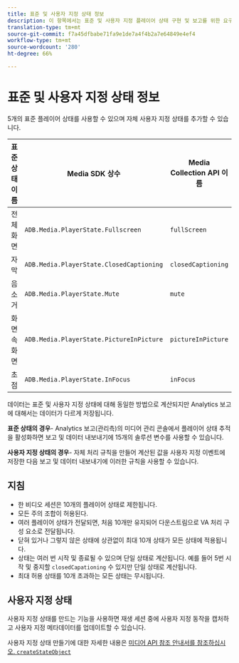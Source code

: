 ```yaml
---
title: 표준 및 사용자 지정 상태 정보
description: 이 항목에서는 표준 및 사용자 지정 플레이어 상태 구현 및 보고를 위한 요구 사항 및 지침을 비롯한 플레이어 상태 추적 기능에 대해 설명합니다.
translation-type: tm+mt
source-git-commit: f7a45dfbabe71fa9e1de7a4f4b2a7e64849e4ef4
workflow-type: tm+mt
source-wordcount: '280'
ht-degree: 66%

---
```



# 표준 및 사용자 지정 상태 정보

5개의 표준 플레이어 상태를 사용할 수 있으며 자체 사용자 지정 상태를 추가할 수 있습니다.

| 표준 상태 이름 | Media SDK 상수 | Media Collection API 이름 |
|-----------------------|------------------------------------------|-----------------------------|
| 전체 화면 | `ADB.Media.PlayerState.Fullscreen` | `fullScreen` |
| 자막 | `ADB.Media.PlayerState.ClosedCaptioning` | `closedCaptioning` |
| 음소거 | `ADB.Media.PlayerState.Mute` | `mute` |
| 화면 속 화면 | `ADB.Media.PlayerState.PictureInPicture` | `pictureInPicture` |
| 초점 | `ADB.Media.PlayerState.InFocus` | `inFocus` |

데이터는 표준 및 사용자 지정 상태에 대해 동일한 방법으로 계산되지만 Analytics 보고에 대해서는 데이터가 다르게 저장됩니다.

**표준 상태의 경우**- Analytics 보고(관리측)의 미디어 관리 콘솔에서 플레이어 상태 추적을 활성화하면 보고 및 데이터 내보내기에 15개의 솔루션 변수를 사용할 수 있습니다.

**사용자 지정 상태의 경우**- 자체 처리 규칙을 만들어 계산된 값을 사용자 지정 이벤트에 저장한 다음 보고 및 데이터 내보내기에 이러한 규칙을 사용할 수 있습니다.

## 지침

* 한 비디오 세션은 10개의 플레이어 상태로 제한됩니다.
* 모든 주의 조합이 허용된다.
* 여러 플레이어 상태가 전달되면, 처음 10개만 유지되어 다운스트림으로 VA 처리 구성 요소로 전달됩니다.
* 닫혀 있거나 그렇지 않은 상태에 상관없이 최대 10개 상태가 모든 상태에 적용됩니다.
* 상태는 여러 번 시작 및 종료될 수 있으며 단일 상태로 계산됩니다. 예를 들어 5번 시작 및 중지할 `closedCapationing` 수 있지만 단일 상태로 계산됩니다.
* 최대 허용 상태를 10개 초과하는 모든 상태는 무시됩니다.

## 사용자 지정 상태

사용자 지정 상태를 만드는 기능을 사용하면 재생 세션 중에 사용자 지정 동작을 캡처하고 사용자 지정 메타데이터를 업데이트할 수 있습니다.

사용자 지정 상태 만들기에 대한 자세한 내용은 [미디어 API 참조 안내서를 참조하십시오. `createStateObject`](https://aep-sdks.gitbook.io/docs/using-mobile-extensions/adobe-media-analytics/media-api-reference#createstateobject)
